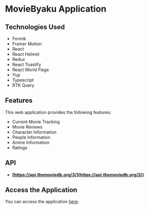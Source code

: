 # MovieByaku Application

## Technologies Used

- Formik
- Framer Motion
- React
- React Helmet
- Redux
- React Toastify
- React World Flags
- Yup
- Typescript
- RTK Query

## Features

This web application provides the following features:

- Current Movie Tracking
- Movie Reviews
- Character Information
- People Information
- Anime Information
- Ratings

## API 

- **[https://api.themoviedb.org/3/](https://api.themoviedb.org/3/)**

## Access the Application

You can access the application [here](https://moviebyaku-v1.vercel.app/).
